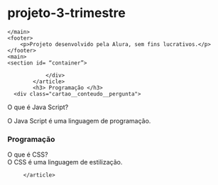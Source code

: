 # projeto-3-trimestre
<!DOCTYPE html>
<html lang="en">
<head>
    <meta charset="UTF-8">
    <meta name="viewport" content="width=device-width, initial-scale=1.0">
    <title>Document</title>
</head>
<body>
    
</body>
</html>
<html lang="pt-br">
<head>
  <meta charset="UTF-8">
    <meta name="viewport" content="width=device-width, initial-scale=1.0">
    <title>Flashcard</title>
    <main>

    </main>
    <footer>
        <p>Projeto desenvolvido pela Alura, sem fins lucrativos.</p>
    </footer>
    <main>
    <section id= “container”> 

</section>
<article class="cartao">
                <div class="cartao__conteudo">

                </div>
            </article>
            <h3> Programação </h3>
      <div class="cartao__conteudo__pergunta">
O que é Java Script?
</div>
      <div class="cartao__conteudo__resposta">
O Java Script é uma linguagem de programação.
</div>

<article class="cartao">
        <div class="cartao__conteudo">
                <h3> Programação </h3>
                      <div class="cartao__conteudo__pergunta">
                            O que é CSS?
                        </div>                        
                       <div class="cartao__conteudo__resposta">
                            O CSS é uma linguagem de estilização.
                         </div>
                        </div>
                            
         </article>